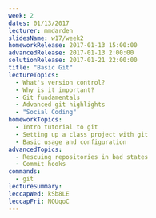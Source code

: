 ```yaml
---
week: 2
dates: 01/13/2017
lecturer: mmdarden
slidesName: w17/week2
homeworkRelease: 2017-01-13 15:00:00
advancedRelease: 2017-01-13 2:00:00
solutionRelease: 2017-01-21 22:00:00
title: "Basic Git"
lectureTopics:
  - What's version control?
  - Why is it important?
  - Git fundamentals
  - Advanced git highlights
  - "Social Coding"
homeworkTopics:
  - Intro tutorial to git
  - Setting up a class project with git
  - Basic usage and configuration
advancedTopics:
  - Rescuing repositories in bad states
  - Commit hooks
commands:
  - git
lectureSummary:
leccapWed: kSb8LE
leccapFri: NOUqoC
---
```

